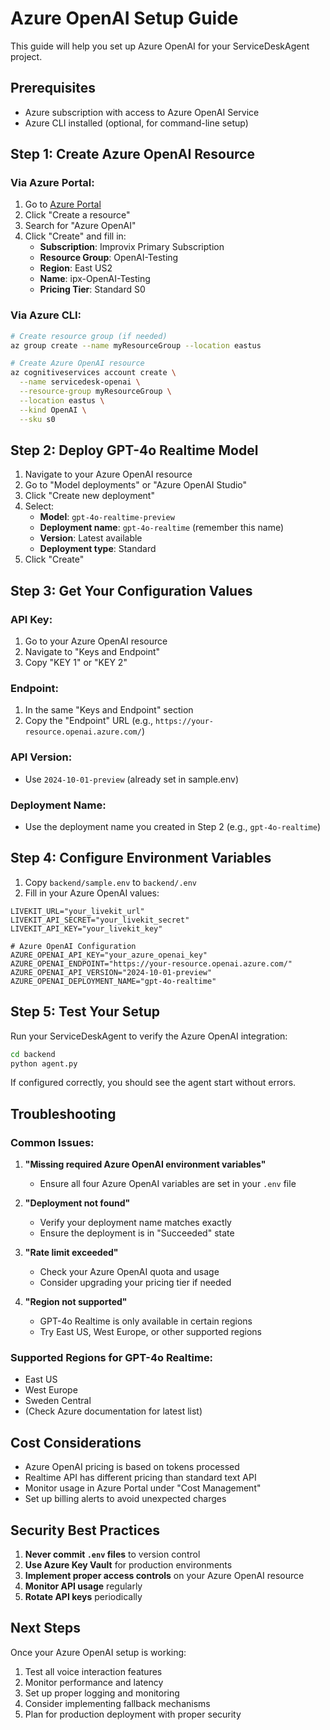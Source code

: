 # Azure OpenAI Setup Guide

This guide will help you set up Azure OpenAI for your ServiceDeskAgent project.

## Prerequisites

- Azure subscription with access to Azure OpenAI Service
- Azure CLI installed (optional, for command-line setup)

## Step 1: Create Azure OpenAI Resource

### Via Azure Portal:
1. Go to [Azure Portal](https://portal.azure.com)
2. Click "Create a resource"
3. Search for "Azure OpenAI"
4. Click "Create" and fill in:
   - **Subscription**: Improvix Primary Subscription
   - **Resource Group**: OpenAI-Testing
   - **Region**: East US2
   - **Name**: ipx-OpenAI-Testing
   - **Pricing Tier**: Standard S0

### Via Azure CLI:
```bash
# Create resource group (if needed)
az group create --name myResourceGroup --location eastus

# Create Azure OpenAI resource
az cognitiveservices account create \
  --name servicedesk-openai \
  --resource-group myResourceGroup \
  --location eastus \
  --kind OpenAI \
  --sku s0
```

## Step 2: Deploy GPT-4o Realtime Model

1. Navigate to your Azure OpenAI resource
2. Go to "Model deployments" or "Azure OpenAI Studio"
3. Click "Create new deployment"
4. Select:
   - **Model**: `gpt-4o-realtime-preview`
   - **Deployment name**: `gpt-4o-realtime` (remember this name)
   - **Version**: Latest available
   - **Deployment type**: Standard
5. Click "Create"

## Step 3: Get Your Configuration Values

### API Key:
1. Go to your Azure OpenAI resource
2. Navigate to "Keys and Endpoint"
3. Copy "KEY 1" or "KEY 2"

### Endpoint:
1. In the same "Keys and Endpoint" section
2. Copy the "Endpoint" URL (e.g., `https://your-resource.openai.azure.com/`)

### API Version:
- Use `2024-10-01-preview` (already set in sample.env)

### Deployment Name:
- Use the deployment name you created in Step 2 (e.g., `gpt-4o-realtime`)

## Step 4: Configure Environment Variables

1. Copy `backend/sample.env` to `backend/.env`
2. Fill in your Azure OpenAI values:

```env
LIVEKIT_URL="your_livekit_url"
LIVEKIT_API_SECRET="your_livekit_secret"
LIVEKIT_API_KEY="your_livekit_key"

# Azure OpenAI Configuration
AZURE_OPENAI_API_KEY="your_azure_openai_key"
AZURE_OPENAI_ENDPOINT="https://your-resource.openai.azure.com/"
AZURE_OPENAI_API_VERSION="2024-10-01-preview"
AZURE_OPENAI_DEPLOYMENT_NAME="gpt-4o-realtime"
```

## Step 5: Test Your Setup

Run your ServiceDeskAgent to verify the Azure OpenAI integration:

```bash
cd backend
python agent.py
```

If configured correctly, you should see the agent start without errors.

## Troubleshooting

### Common Issues:

1. **"Missing required Azure OpenAI environment variables"**
   - Ensure all four Azure OpenAI variables are set in your `.env` file

2. **"Deployment not found"**
   - Verify your deployment name matches exactly
   - Ensure the deployment is in "Succeeded" state

3. **"Rate limit exceeded"**
   - Check your Azure OpenAI quota and usage
   - Consider upgrading your pricing tier if needed

4. **"Region not supported"**
   - GPT-4o Realtime is only available in certain regions
   - Try East US, West Europe, or other supported regions

### Supported Regions for GPT-4o Realtime:
- East US
- West Europe
- Sweden Central
- (Check Azure documentation for latest list)

## Cost Considerations

- Azure OpenAI pricing is based on tokens processed
- Realtime API has different pricing than standard text API
- Monitor usage in Azure Portal under "Cost Management"
- Set up billing alerts to avoid unexpected charges

## Security Best Practices

1. **Never commit `.env` files** to version control
2. **Use Azure Key Vault** for production environments
3. **Implement proper access controls** on your Azure OpenAI resource
4. **Monitor API usage** regularly
5. **Rotate API keys** periodically

## Next Steps

Once your Azure OpenAI setup is working:
1. Test all voice interaction features
2. Monitor performance and latency
3. Set up proper logging and monitoring
4. Consider implementing fallback mechanisms
5. Plan for production deployment with proper security
